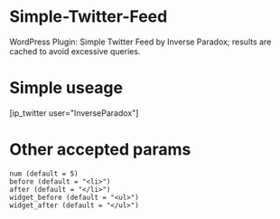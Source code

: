 Simple-Twitter-Feed
===================

WordPress Plugin: Simple Twitter Feed by Inverse Paradox; results are cached to avoid excessive queries.

# Simple useage
 [ip_twitter user="InverseParadox"]

# Other accepted params

    num (default = 5)
    before (default = "<li>")
    after (default = "</li>")
    widget_before (default = "<ul>")
    widget_after (default = "</ul>")


